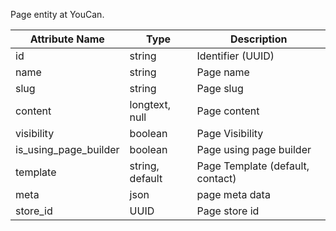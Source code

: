 Page entity at YouCan.

| Attribute Name | Type | Description |
| --- | --- | --- |
| id | string | Identifier (UUID) |
| name | string | Page name |
| slug | string | Page slug|
| content | longtext, null | Page content |
| visibility | boolean | Page Visibility |
| is_using_page_builder | boolean | Page using page builder |
| template | string, default | Page Template (default, contact) |
| meta | json | page meta data |
| store_id  | UUID | Page store id |
